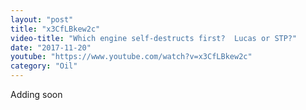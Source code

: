 ```yaml
---
layout: "post"
title: "x3CfLBkew2c"
video-title: "Which engine self-destructs first?  Lucas or STP?"
date: "2017-11-20"
youtube: "https://www.youtube.com/watch?v=x3CfLBkew2c"
category: "Oil"
---
```

<div class="space-y-1"><p class="text-gray-400">Adding soon</p></div>